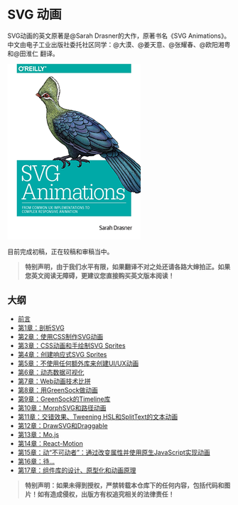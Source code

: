 # SVG 动画

SVG动画的英文原著是@Sarah Drasner的大作，原著书名《SVG Animations》。中文由电子工业出版社委托社区同学：@大漠、@姜天意、@张耀春、@欧阳湘粤和@田淮仁 翻译。

![](images/cover.png)

目前完成初稿，正在较稿和审稿当中。

> **特别声明，由于我们水平有限，如果翻译不对之处还请各路大婶拍正。如果您英文阅读无障碍，更建议您直接购买英文版本阅读！**

## 大纲

- [前言](docs/preface.md)
- [第1章：剖析SVG](docs/Ch1.md)
- [第2章：使用CSS制作SVG动画](docs/Ch2.md)
- [第3章：CSS动画和手绘制SVG Sprites](docs/Ch3.md)
- [第4章：创建响应式SVG Sprites](docs/Ch4.md)
- [第5章：不使用任何额外库来创建UI/UX动画](docs/Ch5.md)
- [第6章：动态数据可视化](docs/Ch6.md)
- [第7章：Web动画技术比拼](docs/Ch7.md)
- [第8章：用GreenSock做动画](docs/Ch8.md)
- [第9章：GreenSock的Timeline库](docs/Ch9.md)
- [第10章：MorphSVG和路径动画](docs/Ch10.md)
- [第11章：交错效果、Tweening HSL和SplitText的文本动画](docs/Ch11.md)
- [第12章：DrawSVG和Draggable](docs/Ch12.md)
- [第13章：Mo.js](docs/Ch13.md)
- [第14章：React-Motion](docs/Ch14.md)
- [第15章：动“不可动者”：通过改变属性并使用原生JavaScript实现动画](docs/Ch15.md)
- [第16章：待...](docs/Ch16.md)
- [第17章：组件库的设计、原型化和动画原理](docs/Ch17.md)

> **特别声明：如果未得到授权，严禁转载本仓库下的任何内容，包括代码和图片！如有造成侵权，出版方有权追究相关的法律责任！**